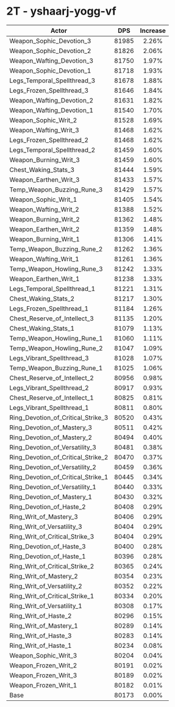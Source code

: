 # 2T - yshaarj-yogg-vf
| Actor | DPS | Increase |
|---|:---:|:---:|
|Weapon_Sophic_Devotion_3|81985|2.26%|
|Weapon_Sophic_Devotion_2|81826|2.06%|
|Weapon_Wafting_Devotion_3|81750|1.97%|
|Weapon_Sophic_Devotion_1|81718|1.93%|
|Legs_Temporal_Spellthread_3|81678|1.88%|
|Legs_Frozen_Spellthread_3|81646|1.84%|
|Weapon_Wafting_Devotion_2|81631|1.82%|
|Weapon_Wafting_Devotion_1|81540|1.70%|
|Weapon_Sophic_Writ_2|81528|1.69%|
|Weapon_Wafting_Writ_3|81468|1.62%|
|Legs_Frozen_Spellthread_2|81468|1.62%|
|Legs_Temporal_Spellthread_2|81459|1.60%|
|Weapon_Burning_Writ_3|81459|1.60%|
|Chest_Waking_Stats_3|81444|1.59%|
|Weapon_Earthen_Writ_3|81433|1.57%|
|Temp_Weapon_Buzzing_Rune_3|81429|1.57%|
|Weapon_Sophic_Writ_1|81405|1.54%|
|Weapon_Wafting_Writ_2|81388|1.52%|
|Weapon_Burning_Writ_2|81362|1.48%|
|Weapon_Earthen_Writ_2|81359|1.48%|
|Weapon_Burning_Writ_1|81306|1.41%|
|Temp_Weapon_Buzzing_Rune_2|81262|1.36%|
|Weapon_Wafting_Writ_1|81261|1.36%|
|Temp_Weapon_Howling_Rune_3|81242|1.33%|
|Weapon_Earthen_Writ_1|81238|1.33%|
|Legs_Temporal_Spellthread_1|81221|1.31%|
|Chest_Waking_Stats_2|81217|1.30%|
|Legs_Frozen_Spellthread_1|81184|1.26%|
|Chest_Reserve_of_Intellect_3|81135|1.20%|
|Chest_Waking_Stats_1|81079|1.13%|
|Temp_Weapon_Howling_Rune_1|81060|1.11%|
|Temp_Weapon_Howling_Rune_2|81047|1.09%|
|Legs_Vibrant_Spellthread_3|81028|1.07%|
|Temp_Weapon_Buzzing_Rune_1|81025|1.06%|
|Chest_Reserve_of_Intellect_2|80956|0.98%|
|Legs_Vibrant_Spellthread_2|80917|0.93%|
|Chest_Reserve_of_Intellect_1|80825|0.81%|
|Legs_Vibrant_Spellthread_1|80811|0.80%|
|Ring_Devotion_of_Critical_Strike_3|80520|0.43%|
|Ring_Devotion_of_Mastery_3|80511|0.42%|
|Ring_Devotion_of_Mastery_2|80494|0.40%|
|Ring_Devotion_of_Versatility_3|80481|0.38%|
|Ring_Devotion_of_Critical_Strike_2|80470|0.37%|
|Ring_Devotion_of_Versatility_2|80459|0.36%|
|Ring_Devotion_of_Critical_Strike_1|80445|0.34%|
|Ring_Devotion_of_Versatility_1|80440|0.33%|
|Ring_Devotion_of_Mastery_1|80430|0.32%|
|Ring_Devotion_of_Haste_2|80408|0.29%|
|Ring_Writ_of_Mastery_3|80406|0.29%|
|Ring_Writ_of_Versatility_3|80404|0.29%|
|Ring_Writ_of_Critical_Strike_3|80404|0.29%|
|Ring_Devotion_of_Haste_3|80400|0.28%|
|Ring_Devotion_of_Haste_1|80396|0.28%|
|Ring_Writ_of_Critical_Strike_2|80365|0.24%|
|Ring_Writ_of_Mastery_2|80354|0.23%|
|Ring_Writ_of_Versatility_2|80352|0.22%|
|Ring_Writ_of_Critical_Strike_1|80334|0.20%|
|Ring_Writ_of_Versatility_1|80308|0.17%|
|Ring_Writ_of_Haste_2|80296|0.15%|
|Ring_Writ_of_Mastery_1|80289|0.14%|
|Ring_Writ_of_Haste_3|80283|0.14%|
|Ring_Writ_of_Haste_1|80234|0.08%|
|Weapon_Sophic_Writ_3|80204|0.04%|
|Weapon_Frozen_Writ_2|80191|0.02%|
|Weapon_Frozen_Writ_3|80189|0.02%|
|Weapon_Frozen_Writ_1|80182|0.01%|
|Base|80173|0.00%|
